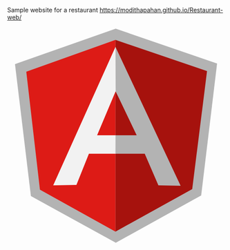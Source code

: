 Sample website for a restaurant
https://modithapahan.github.io/Restaurant-web/

<svg xmlns="http://www.w3.org/2000/svg" viewBox="0 0 128 128"><path fill="#B3B3B3" d="M63.81 1.026L4.553 21.88l9.363 77.637 49.957 27.457 50.214-27.828 9.36-77.635z"/><path fill="#A6120D" d="M117.536 25.998L63.672 7.629v112.785l45.141-24.983z"/><path fill="#DD1B16" d="M11.201 26.329l8.026 69.434 44.444 24.651V7.627z"/><path fill="#F2F2F2" d="M78.499 67.67l-14.827 6.934H48.044l-7.347 18.374-13.663.254 36.638-81.508L78.499 67.67zm-1.434-3.491L63.77 37.858 52.864 63.726h10.807l13.394.453z"/><path fill="#B3B3B3" d="M63.671 11.724l.098 26.134 12.375 25.888H63.698l-.027 10.841 17.209.017 8.042 18.63 13.074.242z"/></svg>
